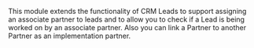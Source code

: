 This module extends the functionality of CRM Leads to support assigning
an associate partner to leads and to allow you to check if a Lead is
being worked on by an associate partner. Also you can link a Partner to
another Partner as an implementation partner.
